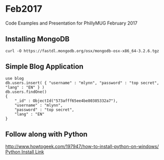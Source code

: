 # Feb2017
Code Examples and Presentation for PhillyMUG February 2017

## Installing MongoDB ##
```curl -O https://fastdl.mongodb.org/osx/mongodb-osx-x86_64-3.2.6.tgz```

## Simple Blog Application ##
```
use blog
db.users.insert( { "username" : "mlynn", "password" : "top secret", "lang" : "EN" } )
db.users.findOne()
{
    "_id" : ObjectId("573afff65ee4be80385332a7"),
    "username" : "mlynn",
    "password" : "top secret",
    "lang" : "EN"
}
```

## Follow along with Python ##
http://www.howtogeek.com/197947/how-to-install-python-on-windows/
[Python Install Link](http://www.howtogeek.com/197947/how-to-install-python-on-windows/) 


